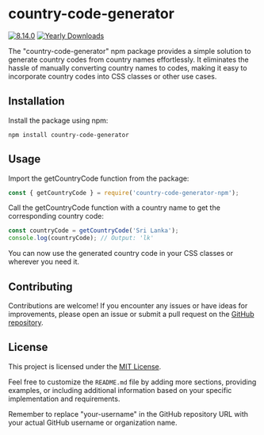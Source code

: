 # country-code-generator

[![8.14.0](https://badge.fury.io/js/country-code-generator.svg)](https://badge.fury.io/js/country-code-generator)
[![Yearly Downloads](https://img.shields.io/npm/dy/country-code-generator.svg)](https://www.npmjs.com/package/country-code-generator)

The "country-code-generator" npm package provides a simple solution to generate country codes from country names effortlessly. It eliminates the hassle of manually converting country names to codes, making it easy to incorporate country codes into CSS classes or other use cases.

## Installation

Install the package using npm:

```shell
npm install country-code-generator
```
## Usage

Import the getCountryCode function from the package:

```js
const { getCountryCode } = require('country-code-generator-npm');
```

Call the getCountryCode function with a country name to get the corresponding country code:

```js
const countryCode = getCountryCode('Sri Lanka');
console.log(countryCode); // Output: 'lk'
```
You can now use the generated country code in your CSS classes or wherever you need it.


## Contributing

Contributions are welcome! If you encounter any issues or have ideas for improvements, please open an issue or submit a pull request on the [GitHub repository](https://github.com/p4nduxcv/country-code-generator-npm).

## License

This project is licensed under the [MIT License](https://opensource.org/license/mit/).


Feel free to customize the `README.md` file by adding more sections, providing examples, or including additional information based on your specific implementation and requirements.

Remember to replace "your-username" in the GitHub repository URL with your actual GitHub username or organization name.


